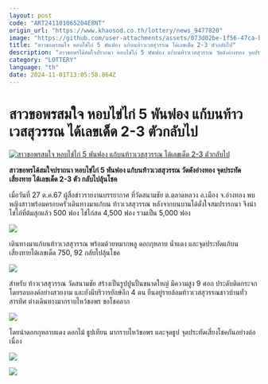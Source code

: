 ```yaml
---
layout: post
code: "ART241101065204E8NT"
origin_url: "https://www.khaosod.co.th/lottery/news_9477820"
image: "https://github.com/user-attachments/assets/073d02be-1f56-47ca-bf81-45671c8a6512"
title: "สาวขอพรสมใจ หอบไข่ไก่ 5 พันฟอง แก้บนท้าวเวสสุวรรณ ได้เลขเด็ด 2-3 ตัวกลับไป"
description: "สาวขอพรได้สมใจปราถนา หอบไข่ไก่ 5 พันฟอง แก้บนท้าวเวสสุวรรณ วัดดังอ่างทอง จุดประทัดเสี่ยงทาย ได้เลขเด็ด 2-3 ตัว กลับไปลุ้นโชค"
category: "LOTTERY"
language: "th"
date: 2024-11-01T13:05:58.864Z
---
```


# สาวขอพรสมใจ หอบไข่ไก่ 5 พันฟอง แก้บนท้าวเวสสุวรรณ ได้เลขเด็ด 2-3 ตัวกลับไป

[![สาวขอพรสมใจ หอบไข่ไก่ 5 พันฟอง แก้บนท้าวเวสสุวรรณ ได้เลขเด็ด 2-3 ตัวกลับไป](https://www.khaosod.co.th/wpapp/uploads/2024/10/egg.jpg "สาวขอพรสมใจ หอบไข่ไก่ 5 พันฟอง แก้บนท้าวเวสสุวรรณ ได้เลขเด็ด 2-3 ตัวกลับไป")](https://www.khaosod.co.th/wpapp/uploads/2024/10/egg.jpg)

**สาวขอพรได้สมใจปราถนา หอบไข่ไก่ 5 พันฟอง แก้บนท้าวเวสสุวรรณ วัดดังอ่างทอง จุดประทัดเสี่ยงทาย ได้เลขเด็ด 2-3 ตัว กลับไปลุ้นโชค**

เมื่อวันที่ 27 ต.ค.67 ผู้สื่อข่าวรายงานบรรยากาศ ที่วัดสนามชัย ต.ตลาดหลวง อ.เมือง จ.อ่างทอง พบหญิงสาวพร้อมครอบครัวเดินทางมาแก้บน ท้าวเวสสุวรรณ หลังจากบนบานได้ดั่งใจสมปรารถนา จึงนำไข่ไก่ที่ต้มสุกแล้ว 500 ฟอง ไข่ไก่สด 4,500 ฟอง รวมเป็น 5,000 ฟอง

[![](https://www.khaosod.co.th/wpapp/uploads/2024/10/1_8UtCD9A-696x392.jpg)](https://www.khaosod.co.th/wpapp/uploads/2024/10/1_8UtCD9A.jpg)

เดินทางมาแก้บนท้าวเวสสุวรรณ พร้อมด้วยหมากพลู ดอกกุหลาบ น้ำแดง และจุดประทัดแก้บน เสี่ยงทายได้เลขเด็ด 750, 92 กลับไปลุ้นโชค

[![](https://www.khaosod.co.th/wpapp/uploads/2024/10/2_xVZ4kXR-696x391.jpg)](https://www.khaosod.co.th/wpapp/uploads/2024/10/2_xVZ4kXR.jpg)

สำหรับ ท้าวเวสสุวรรณ วัดสนามชัย สร้างเป็นรูปปูนปั้นขนาดใหญ่ มีความสูง 9 ศอก ประดับติดกระจกโดยรอบองค์อย่างสวยงาม และยังมีบริวารยักษ์อีก 4 ตน ยืนอยู่รายล้อมท้าวเวสสุวรรณชาวบ้านทั่วสารทิศ ต่างเดินทางมากราบไหว้ขอพร ขอโชคลาภ

[![](https://www.khaosod.co.th/wpapp/uploads/2024/10/5_UeraRxa-696x392.jpg)](https://www.khaosod.co.th/wpapp/uploads/2024/10/5_UeraRxa.jpg)

โดยนำดอกกุหลาบแดง ดอกไม้ ธูปเทียน มากราบไหว้ขอพร และจุดธูป จุดประทัดเสี่ยงโชคกันอย่างต่อเนื่อง

[![](https://www.khaosod.co.th/wpapp/uploads/2024/10/3_4NOusEy-696x392.jpg)](https://www.khaosod.co.th/wpapp/uploads/2024/10/3_4NOusEy.jpg)

[![](https://www.khaosod.co.th/wpapp/uploads/2024/10/6_aNZ8fNt-696x392.jpg)](https://www.khaosod.co.th/wpapp/uploads/2024/10/6_aNZ8fNt.jpg)